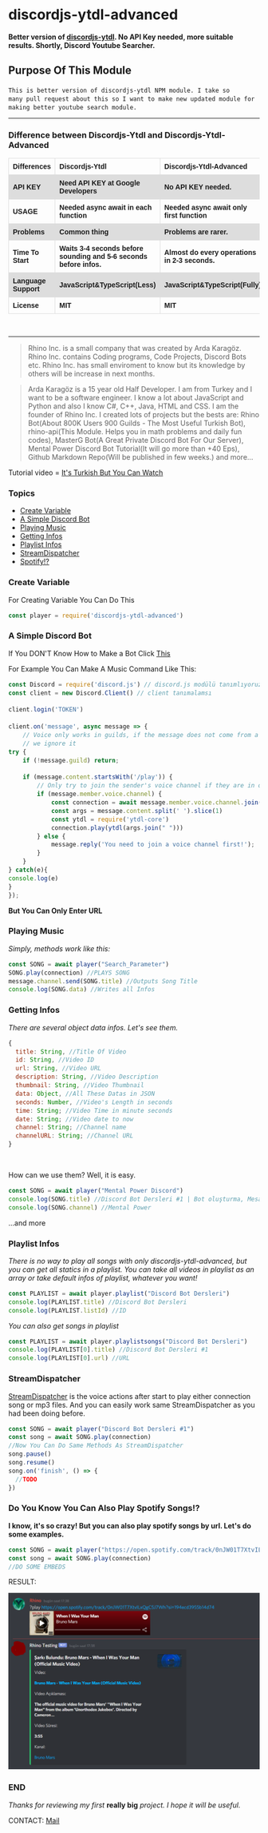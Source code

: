 <!DOCTYPE html>
<html>
<head>
  
<style>
  
table {
  font-family: arial, sans-serif;
  border-collapse: collapse;
  width: 100%;
}

td, th {
  border: 1px solid #dddddd;
  text-align: left;
  padding: 8px;
}

tr:nth-child(even) {
  background-color: #dddddd;
}

</style>

</head>

<body>

# discordjs-ytdl-advanced

**Better version of [discordjs-ytdl](https://npmjs.com/package/discordjs-ytdl). No API Key needed, more suitable results. Shortly, Discord Youtube Searcher.**

## Purpose Of This Module

<code>This is better version of discordjs-ytdl NPM module. I take so many pull request about this so I want to make new updated module for making better youtube search module.</code>

<hr>

### Difference between Discordjs-Ytdl and Discordjs-Ytdl-Advanced

<table>
<tr>
<th>Differences</th>
<th>Discordjs-Ytdl</th>
<th>Discordjs-Ytdl-Advanced</th>
</tr>
<tr>
<th>API KEY</th>
<th>Need API KEY at Google Developers</th>
<th>No API KEY needed.</th>
</tr>
<tr>
<th>USAGE</th>
<th>Needed async await in each function</th>
<th>Needed async await only first function</th>
</tr>
<tr>
<th>Problems</th>
<th>Common thing</th>
<th>Problems are rarer.</th>
</tr>
<tr>
<th>Time To Start</th>
<th>Waits 3-4 seconds before sounding and 5-6 seconds before infos.</th>
<th>Almost do every operations in 2-3 seconds.</th>
</tr>
<tr>
<th>Language Support</th>
<th>JavaScript&TypeScript(Less)</th>
<th>JavaScript&TypeScript(Fully)</th>
</tr>
<tr>
<th>License</th>
<th>MIT</th>
<th>MIT</th>
</tr>
</table>
<br>
<hr>

> Rhino Inc. is a small company that was created by Arda Karagöz. Rhino Inc. contains Coding programs, Code Projects, Discord Bots etc. Rhino Inc. has small enviroment to know but its knowledge by others will be increase in next months.

> Arda Karagöz is a 15 year old Half Developer. I am from Turkey and I want to be a software engineer. I know a lot about JavaScript and Python and also I know C#, C++, Java, HTML and CSS. I am the founder of Rhino Inc. I created lots of projects but the bests are: Rhino Bot(About 800K Users 900 Guilds - The Most Useful Turkish Bot), rhino-api(This Module. Helps you in math problems and daily fun codes), MasterG Bot(A Great Private Discord Bot For Our Server), Mental Power Discord Bot Tutorial(It will go more than +40 Eps), Github Markdown Repo(Will be published in few weeks.) and more...

Tutorial video = [It's Turkish But You Can Watch](https://www.youtube.com/watch?v=MRUUQkdsylU&list=PLHr_rlW-p5kaPSrBHHl0F958NZBj7eO6k&index=31)
<br>

### Topics
* [Create Variable](#create-variable)
* [A Simple Discord Bot](#a-simple-discord-bot)
* [Playing Music](#playing-music)
* [Getting Infos](#getting-infos)
* [Playlist Infos](#playlist-infos)
* [StreamDispatcher](#streamdispatcher)
* [Spotify!?](#do-you-know-you-can-also-play-spotify-songs!?)

### Create Variable

For Creating Variable You Can Do This
```js
const player = require('discordjs-ytdl-advanced')
```

### A Simple Discord Bot

If You DON'T Know How to Make a Bot Click [This](https://www.youtube.com/watch?v=4w8Su0dRFAw)

For Example You Can Make A Music Command Like This:

```js
const Discord = require('discord.js') // discord.js modülü tanımlıyoruz.
const client = new Discord.Client() // client tanımalamsı

client.login('TOKEN')

client.on('message', async message => {
    // Voice only works in guilds, if the message does not come from a guild,
    // we ignore it
try {
    if (!message.guild) return;

    if (message.content.startsWith('/play')) {
        // Only try to join the sender's voice channel if they are in one themselves
        if (message.member.voice.channel) {
            const connection = await message.member.voice.channel.join();
            const args = message.content.split(' ').slice(1)
            const ytdl = require('ytdl-core')
            connection.play(ytdl(args.join(" ")))
        } else {
            message.reply('You need to join a voice channel first!');
        }
    }
} catch(e){
console.log(e)
}
});
```

**But You Can Only Enter URL**

### Playing Music

*Simply, methods work like this:*

```js
const SONG = await player("Search_Parameter")
SONG.play(connection) //PLAYS SONG
message.channel.send(SONG.title) //Outputs Song Title
console.log(SONG.data) //Writes all Infos
```

### Getting Infos

*There are several object data infos. Let's see them.*

```js
{
  title: String, //Title Of Video
  id: String, //Video ID
  url: String, //Video URL
  description: String, //Video Description
  thumbnail: String, //Video Thumbnail
  data: Object, //All These Datas in JSON
  seconds: Number, //Video's Length in seconds
  time: String; //Video Time in minute seconds
  date: String; //Video date to now
  channel: String; //Channel name
  channelURL: String; //Channel URL
}
```

<br>

How can we use them? Well, it is easy.

```js
const SONG = await player("Mental Power Discord")
console.log(SONG.title) //Discord Bot Dersleri #1 | Bot oluşturma, Mesaj gönderme
console.log(SONG.channel) //Mental Power
```

...and more

### Playlist Infos

*There is no way to play all songs with only discordjs-ytdl-advanced, but you can get all statics in a playlist. You can take all videos in playlist as an array or take default infos of playlist, whatever you want!*

```js
const PLAYLIST = await player.playlist("Discord Bot Dersleri")
console.log(PLAYLIST.title) //Discord Bot Dersleri
console.log(PLAYLIST.listId) //ID
```

*You can also get songs in playlist*

```js
const PLAYLIST = await player.playlistsongs("Discord Bot Dersleri")
console.log(PLAYLIST[0].title) //Discord Bot Dersleri #1
console.log(PLAYLIST[0].url) //URL
```

### StreamDispatcher

[StreamDispatcher](https://discord.js.org/#/docs/main/stable/class/StreamDispatcher) is the voice actions after start to play either connection song or mp3 files. And you can easily work same StreamDispatcher as you had been doing before.

```js
const SONG = await player("Discord Bot Dersleri #1")
const song = await SONG.play(connection)
//Now You Can Do Same Methods As StreamDispatcher
song.pause()
song.resume()
song.on('finish', () => {
  //TODO
}) 
```

### Do You Know You Can Also Play Spotify Songs!?

**I know, it's so crazy! But you can also play spotify songs by url. Let's do some examples.**

```js
const SONG = await player("https://open.spotify.com/track/0nJW01T7XtvILxQgC5J7Wh?si=194ecd3955b14d74")
const song = await SONG.play(connection)
//DO SOME EMBEDS
```

RESULT:

![](spotifysong.png)

### END

*Thanks for reviewing my first* **really big** *project. I hope it will be useful.* 

CONTACT: [Mail](mailto:ahmetarda2006@hotmail.com.tr)

</body>
</html>
